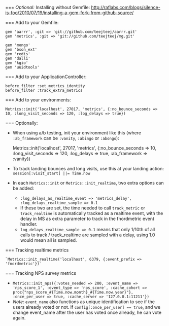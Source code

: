 === _Optional:_ Installing without Gemfile: http://raflabs.com/blogs/silence-is-foo/2010/07/19/installing-a-gem-fork-from-github-source/

=== Add to your Gemfile:

	gem 'aarrr', :git => 'git://github.com/teejteej/aarrr.git'
	gem 'metrics', :git => 'git://github.com/teejteej/mg.git'

	gem 'mongo'
	gem 'bson_ext'
	gem 'redis'
	gem 'dalli'
	gem 'kgio'
	gem 'uuidtools'

=== Add to your ApplicationController:

	before_filter :set_metrics_identity
	before_filter :track_extra_metrics

=== Add to your environments:

	Metrics::init('localhost', 27017, 'metrics', {:no_bounce_seconds => 10, :long_visit_seconds => 120, :log_delays => true})

=== Optionally:

- When using a/b testing, init your environment like this (where `:ab_framework` can be `:vanity`, `:abingo` or `:abongo`):

	Metrics::init('localhost', 27017, 'metrics', {:no_bounce_seconds => 10, :long_visit_seconds => 120, :log_delays => true, :ab_framework => :vanity})

- To track landing bounces and long visits, use this at your landing action: `session[:visit_start] ||= Time.now`

- In each `Metrics::init` or `Metrics::init_realtime`, two extra options can be added:
	- `:log_delays_as_realtime_event => 'metrics_delay', :log_delays_realtime_sample => 0.1`
	- If these two are set, the time needed to call `track_metric` or `track_realtime` is automatically tracked as a realtime event, with the delay in MS as extra parameter to track in the fnordmetric event handler.
	- `log_delays_realtime_sample => 0.1` means that only 1/10th of all calls to track / track_realtime are sampled with a delay, using 1.0 would mean all is sampled.

=== Tracking realtime metrics

	`Metrics::init_realtime('localhost', 6379, {:event_prefix => 'fnordmetric'})`

=== Tracking NPS survey metrics

- `Metrics::init_nps({:votes_needed => 200, :event_name => 'nps_score_1', :event_type => 'nps_score', :cache_cohort => proc{"nps_score_#{Time.now.month}_#{Time.now.year}"}, :once_per_user => true, :cache_server => '127.0.0.1:11211'})`
- _Note:_ `event_name` also functions as unique identification to see if the users already voted or not. If `config[:once_per_user] == true`, and we change event_name after the user has voted once already, he can vote again.

